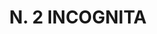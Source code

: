 ---
title: "N. 2 INCOGNITA"
plant-name: "N. 2"
plant-number: "002"
plant-xml: "/assets/xml/plant002.xml"
plant-img1: "/assets/img/plant002_verso.jpg"
plant-img2: "/assets/img/plant002.jpg"
plant-title: "N. 2 INCOGNITA"
plant-taxon-link: "http://www.worldfloraonline.org/taxon/wfo-0000439333"
plant-taxon-link: "[Sambucus racemosa L.]"
layout: single-xml
---